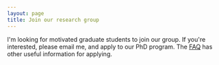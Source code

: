 ```yaml
---
layout: page
title: Join our research group
---
```


I'm looking for motivated graduate students to join our group. If you're interested, please email me, and apply to our PhD program. The [FAQ]({{site.baseurl}}faq/) has other useful information for applying. 

